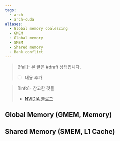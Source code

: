 ```yaml
---
tags:
  - arch
  - arch-cuda
aliases:
  - Global memory coalescing
  - GMEM
  - Global memory
  - SMEM
  - Shared memory
  - Bank conflict
---
```

> [!fail]- 본 글은 #draft 상태입니다.
> - [ ] 내용 추가

> [!info]- 참고한 것들
> - [NVIDIA 블로그](https://developer.nvidia.com/blog/cuda-refresher-cuda-programming-model/)

## Global Memory (GMEM, Memory)

## Shared Memory (SMEM, L1 Cache)